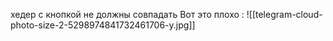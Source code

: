 
хедер с кнопкой не должны совпадать 
Вот это плохо : 
![[telegram-cloud-photo-size-2-5298974841732461706-y.jpg]]